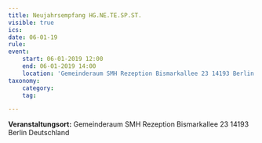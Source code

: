 ```yaml
---
title: Neujahrsempfang HG.NE.TE.SP.ST.
visible: true
ics: 
date: 06-01-19
rule: 
event:
	start: 06-01-2019 12:00
	end: 06-01-2019 14:00
	location: 'Gemeinderaum SMH Rezeption Bismarkallee 23 14193 Berlin Deutschland'
taxonomy:
	category: 
	tag: 

---
```




**Veranstaltungsort:** Gemeinderaum SMH Rezeption
Bismarkallee 23
14193 Berlin
Deutschland

